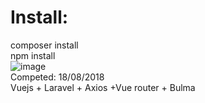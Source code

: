 <h1>Install:</h1>
composer install
</br>
npm install
</br>
<img src="https://preview.ibb.co/j6sTFz/image.png" alt="image" border="0">
<br>
Competed: 18/08/2018
<br>
Vuejs + Laravel + Axios +Vue router + Bulma
